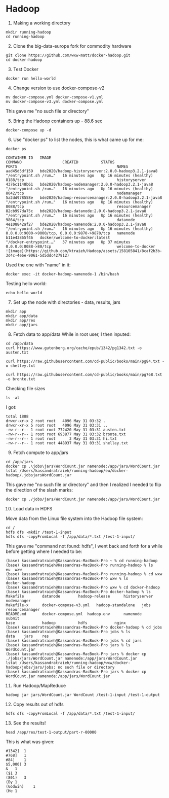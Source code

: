 # Hadoop

1. Making a working directory

```
mkdir running-hadoop
cd running-hadoop
```

2. Clone the big-data-europe fork for commodity hardware

```
git clone https://github.com/wxw-matt/docker-hadoop.git
cd docker-hadoop
```

3. Test Docker 

```
docker run hello-world
```

4. Change version to use docker-compose-v2

```
mv docker-compose.yml docker-compose-v1.yml
mv docker-compose-v3.yml docker-compose.yml
```

This gave me "no such file or directory"


5. Bring the Hadoop containers up - 88.6 sec

```
docker-compose up -d
```

6. Use "docker ps" to list the nodes, this is what came up for me: 

```
docker ps

CONTAINER ID   IMAGE                                                    COMMAND                  CREATED          STATUS                    PORTS                                            NAMES
aad45d5df159   bde2020/hadoop-historyserver:2.0.0-hadoop3.2.1-java8     "/entrypoint.sh /run…"   16 minutes ago   Up 16 minutes (healthy)   8188/tcp                                         historyserver
4376c1148b61   bde2020/hadoop-nodemanager:2.0.0-hadoop3.2.1-java8       "/entrypoint.sh /run…"   16 minutes ago   Up 16 minutes (healthy)   8042/tcp                                         nodemanager
5a2dd978558e   bde2020/hadoop-resourcemanager:2.0.0-hadoop3.2.1-java8   "/entrypoint.sh /run…"   16 minutes ago   Up 16 minutes (healthy)   8088/tcp                                         resourcemanager
82cb997da75c   bde2020/hadoop-datanode:2.0.0-hadoop3.2.1-java8          "/entrypoint.sh /run…"   16 minutes ago   Up 16 minutes (healthy)   9864/tcp                                         datanode
4e108842af27   bde2020/hadoop-namenode:2.0.0-hadoop3.2.1-java8          "/entrypoint.sh /run…"   16 minutes ago   Up 16 minutes (healthy)   0.0.0.0:9000->9000/tcp, 0.0.0.0:9870->9870/tcp   namenode
b11e43865f46   docker/welcome-to-docker:latest                          "/docker-entrypoint.…"   37 minutes ago   Up 37 minutes             0.0.0.0:8088->80/tcp                             welcome-to-docker
![image](https://github.com/ktraieh/Hadoop/assets/158105841/8caf2b3b-3d4c-4e6e-9061-5d5ddc427912)

```

Used the one with "name" in it:

```
docker exec -it docker-hadoop-namenode-1 /bin/bash
```

Testing hello world:

```
echo hello world
```

7. Set up the node with directories - data, results, jars 

```
mkdir app
mkdir app/data
mkdir app/res
mkdir app/jars
```

8. Fetch data to app/data
While in root user, I then inputed:

```
cd /app/data
curl https://www.gutenberg.org/cache/epub/1342/pg1342.txt -o austen.txt

curl https://raw.githubusercontent.com/cd-public/books/main/pg84.txt -o shelley.txt

curl https://raw.githubusercontent.com/cd-public/books/main/pg768.txt -o bronte.txt
```

Checking file sizes 

```
ls -al
```

I got: 

```
total 1888
drwxr-xr-x 2 root root   4096 May 31 03:32 .
drwxr-xr-x 5 root root   4096 May 31 03:31 ..
-rw-r--r-- 1 root root 772420 May 31 03:31 austen.txt
-rw-r--r-- 1 root root 693877 May 31 03:32 bronte.txt
-rw-r--r-- 1 root root      3 May 31 03:31 hi.txt
-rw-r--r-- 1 root root 448937 May 31 03:31 shelley.txt

```

9. Fetch compute to app/jars

```
cd /app/jars
docker cp .\jobs\jars\WordCount.jar namenode:/app/jars/WordCount.jar
lstat /Users/kassandratraieh/running-hadoop/eu/docker-hadoop/.jobsjarsWordCount.jar
```
This gave me "no such file or directory" and then I realized I needed to flip the direction of the slash marks: 

```
docker cp ./jobs/jars/WordCount.jar namenode:/app/jars/WordCount.jar

```

10. Load data in HDFS

Move data from the Linux file system into the Hadoop file system:

```
cd /
hdfs dfs -mkdir /test-1-input
hdfs dfs -copyFromLocal -f /app/data/*.txt /test-1-input/
```
This gave me "command not found: hdfs", I went back and forth for a while before getting where I needed to be:

```
(base) kassandratraieh@Kassandras-MacBook-Pro ~ % cd running-hadoop
(base) kassandratraieh@Kassandras-MacBook-Pro running-hadoop % ls
eu	wxw
(base) kassandratraieh@Kassandras-MacBook-Pro running-hadoop % cd wxw
(base) kassandratraieh@Kassandras-MacBook-Pro wxw % ls
docker-hadoop
(base) kassandratraieh@Kassandras-MacBook-Pro wxw % cd docker-hadoop
(base) kassandratraieh@Kassandras-MacBook-Pro docker-hadoop % ls
Makefile		datanode		hadoop-release		historyserver		nodemanager
Makefile-x		docker-compose-v3.yml	hadoop-standalone	jobs			resourcemanager
README.md		docker-compose.yml	hadoop.env		namenode		submit
base			hadoop			hdfs			nginx
(base) kassandratraieh@Kassandras-MacBook-Pro docker-hadoop % cd jobs
(base) kassandratraieh@Kassandras-MacBook-Pro jobs % ls
data	jars	res
(base) kassandratraieh@Kassandras-MacBook-Pro jobs % cd jars
(base) kassandratraieh@Kassandras-MacBook-Pro jars % ls
WordCount.jar
(base) kassandratraieh@Kassandras-MacBook-Pro jars % docker cp ./jobs/jars/WordCount.jar namenode:/app/jars/WordCount.jar
lstat /Users/kassandratraieh/running-hadoop/wxw/docker-hadoop/jobs/jars/jobs: no such file or directory
(base) kassandratraieh@Kassandras-MacBook-Pro jars % docker cp WordCount.jar namenode:/app/jars/WordCount.jar
```


11. Run Hadoop/MapReduce

```
hadoop jar jars/WordCount.jar WordCount /test-1-input /test-1-output
```

12. Copy results out of hdfs

```
hdfs dfs -copyFromLocal -f /app/data/*.txt /test-1-input/

```

13. See the results!

```
head /app/res/test-1-output/part-r-00000

```
This is what was given:
```
#1342]	1
#768]	1
#84]	1
$5,000)	3
&	1
($1	3
(801)	3
(By	1
(Godwin)	1
(He	1
```

